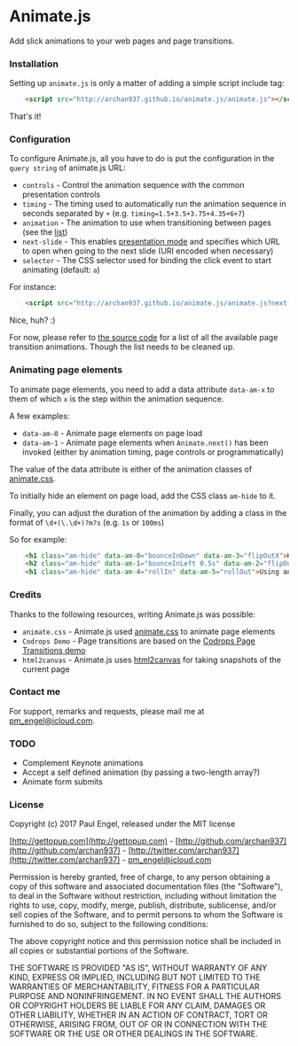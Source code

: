 # Animate.js

Add slick animations to your web pages and page transitions.

### Installation

Setting up <code>animate.js</code> is only a matter of adding a simple script include tag:
```html
    <script src="http://archan937.github.io/animate.js/animate.js"></script>
```
That's it!

### Configuration

To configure Animate.js, all you have to do is put the configuration in the `query string` of animate.js URL:

  * <code>controls</code> - Control the animation sequence with the common presentation controls
  * <code>timing</code> - The timing used to automatically run the animation sequence in seconds separated by `+` (e.g. `timing=1.5+3.5+3.75+4.35+6+7`)
  * <code>animation</code> - The animation to use when transitioning between pages (see the [list](https://github.com/archan937/animate.js/blob/master/src/animate.js#L492))
  * <code>next-slide</code> - This enables [presentation mode](http://archan937.github.io/animate.js/6.html) and specifies which URL to open when going to the next slide (URI encoded when necessary)
  * <code>selector</code> - The CSS selector used for binding the click event to start animating (default: <code>a</code>)

For instance:
```html
    <script src="http://archan937.github.io/animate.js/animate.js?next-slide=.%2F7.html&animation=openSesame"></script>
```
Nice, huh? :)

For now, please refer to [the source code](https://github.com/archan937/animate.js/blob/master/src/js/animate/pages.js#L248) for a list of all the available page transition animations. Though the list needs to be cleaned up.

### Animating page elements

To animate page elements, you need to add a data attribute `data-am-x` to them of which `x` is the step within the animation sequence.

A few examples:

- <code>data-am-0</code> - Animate page elements on page load
- <code>data-am-1</code> - Animate page elements when `Animate.next()` has been invoked (either by animation timing, page controls or programmatically)

The value of the data attribute is either of the animation classes of [animate.css](https://daneden.github.io/animate.css).

To initially hide an element on page load, add the CSS class `am-hide` to it.

Finally, you can adjust the duration of the animation by adding a class in the format of `\d+(\.\d+)?m?s` (e.g. `1s` or `100ms`)

So for example:
```html
    <h1 class="am-hide" data-am-0="bounceInDown" data-am-3="flipOutX">Hi there! Meet animate.js!</h1>
    <h2 class="am-hide" data-am-1="bounceInLeft 0.5s" data-am-2="flipOutY">Add slick animations to your web pages and page transitions</h2>
    <h1 class="am-hide" data-am-4="rollIn" data-am-5="rollOut">Using animate.js is really easy!</h1>
```
### Credits

Thanks to the following resources, writing Animate.js was possible:

  * <code>animate.css</code> - Animate.js used [animate.css](https://daneden.github.io/animate.css) to animate page elements
  * <code>Codrops Demo</code> - Page transitions are based on the [Codrops Page Transitions demo](http://tympanus.net/Development/PageTransitions)
  * <code>html2canvas</code> - Animate.js uses [html2canvas](https://github.com/niklasvh/html2canvas) for taking snapshots of the current page

### Contact me

For support, remarks and requests, please mail me at [pm_engel@icloud.com](mailto:pm_engel@icloud.com).

### TODO

* Complement Keynote animations
* Accept a self defined animation (by passing a two-length array?)
* Animate form submits

### License

Copyright (c) 2017 Paul Engel, released under the MIT license

[http://gettopup.com](http://gettopup.com) - [http://github.com/archan937](http://github.com/archan937) - [http://twitter.com/archan937](http://twitter.com/archan937) - [pm_engel@icloud.com](mailto:pm_engel@icloud.com)

Permission is hereby granted, free of charge, to any person obtaining a copy of this software and associated documentation files (the "Software"), to deal in the Software without restriction, including without limitation the rights to use, copy, modify, merge, publish, distribute, sublicense, and/or sell copies of the Software, and to permit persons to whom the Software is furnished to do so, subject to the following conditions:

The above copyright notice and this permission notice shall be included in all copies or substantial portions of the Software.

THE SOFTWARE IS PROVIDED "AS IS", WITHOUT WARRANTY OF ANY KIND, EXPRESS OR IMPLIED, INCLUDING BUT NOT LIMITED TO THE WARRANTIES OF MERCHANTABILITY, FITNESS FOR A PARTICULAR PURPOSE AND NONINFRINGEMENT. IN NO EVENT SHALL THE AUTHORS OR COPYRIGHT HOLDERS BE LIABLE FOR ANY CLAIM, DAMAGES OR OTHER LIABILITY, WHETHER IN AN ACTION OF CONTRACT, TORT OR OTHERWISE, ARISING FROM, OUT OF OR IN CONNECTION WITH THE SOFTWARE OR THE USE OR OTHER DEALINGS IN THE SOFTWARE.
